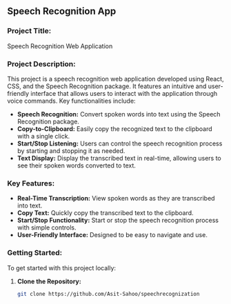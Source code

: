 ## Speech Recognition App

### Project Title:
Speech Recognition Web Application

### Project Description:
This project is a speech recognition web application developed using React, CSS, and the Speech Recognition package. It features an intuitive and user-friendly interface that allows users to interact with the application through voice commands. Key functionalities include:

- **Speech Recognition:** Convert spoken words into text using the Speech Recognition package.
- **Copy-to-Clipboard:** Easily copy the recognized text to the clipboard with a single click.
- **Start/Stop Listening:** Users can control the speech recognition process by starting and stopping it as needed.
- **Text Display:** Display the transcribed text in real-time, allowing users to see their spoken words converted to text.

### Key Features:
- **Real-Time Transcription:** View spoken words as they are transcribed into text.
- **Copy Text:** Quickly copy the transcribed text to the clipboard.
- **Start/Stop Functionality:** Start or stop the speech recognition process with simple controls.
- **User-Friendly Interface:** Designed to be easy to navigate and use.

### Getting Started:
To get started with this project locally:

1. **Clone the Repository:**
   ```bash
   git clone https://github.com/Asit-Sahoo/speechrecognization
